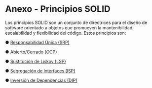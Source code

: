 # **Anexo - Principios SOLID**

Los principios SOLID son un conjunto de directrices para el diseño de software orientado a objetos que promueven la mantenibilidad, escalabilidad y flexibilidad del código. Estos principios son:

● [ Responsabilidad Única (SRP)]()

● [Abierto/Cerrado (OCP) ]()

● [Sustitución de Liskov (LSP)]()

● [Segregación de Interfaces (ISP)]()

● [ Inversión de Dependencias (DIP)]()
